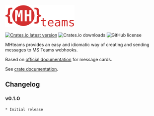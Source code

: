 ![MHteams](./mhteams.png)

[![Crates.io latest version](https://img.shields.io/crates/v/mhteams?style=flat-square)](https://crates.io/crates/mhteams)
![Crates.io downloads](https://img.shields.io/crates/d/mhteams?style=flat-square)
![GitHub license](https://img.shields.io/github/license/MHmorgan/mhteams?style=flat-square)

MHteams provides an easy and idiomatic way of creating and sending messages to MS Teams webhooks.

Based on [official documentation](https://docs.microsoft.com/en-us/outlook/actionable-messages/message-card-reference)
for message cards.

See [crate documentation](https://docs.rs/mhteams/).

Changelog
---------

### v0.1.0
    * Initial release